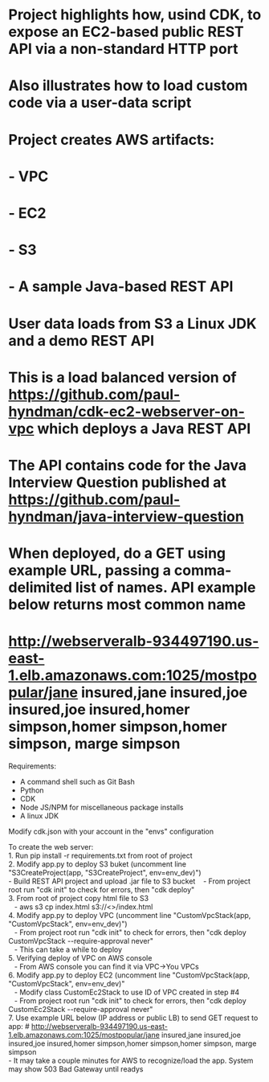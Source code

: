 # Project highlights how, usind CDK, to expose an EC2-based public REST API via a non-standard HTTP port
# Also illustrates how to load custom code via a user-data script

# Project creates AWS artifacts:
#  - VPC
#  - EC2
#  - S3
#  - A sample Java-based REST API

# User data loads from S3 a Linux JDK and a demo REST API
# This is a load balanced version of https://github.com/paul-hyndman/cdk-ec2-webserver-on-vpc which deploys a Java REST API
# The API contains code for the Java Interview Question published at https://github.com/paul-hyndman/java-interview-question
# When deployed, do a GET using example URL, passing a comma-delimited list of names.  API example below returns most common name
# http://webserveralb-934497190.us-east-1.elb.amazonaws.com:1025/mostpopular/jane insured,jane insured,joe insured,joe insured,homer simpson,homer simpson,homer simpson, marge simpson


Requirements:
 - A command shell such as Git Bash
 - Python
 - CDK
 - Node JS/NPM for miscellaneous package installs
 - A linux JDK

Modify cdk.json with your account in the "envs" configuration

To create the web server:<br>
    1. Run pip install -r requirements.txt from root of project<br>
    2. Modify app.py to deploy S3 buket (uncomment line "S3CreateProject(app, "S3CreateProject", env=env_dev)")<br>
	   - Build REST API project and upload .jar file to S3 bucket
&nbsp;&nbsp;&nbsp;- From project root run "cdk init" to check for errors, then "cdk deploy"<br>
    3. From root of project copy html file to S3<br>
&nbsp;&nbsp;&nbsp;-  aws s3 cp index.html s3://<<your bucket name>>/index.html<br>
    4. Modify app.py to deploy VPC (uncomment line "CustomVpcStack(app, "CustomVpcStack", env=env_dev)")<br>
&nbsp;&nbsp;&nbsp;- From project root run "cdk init" to check for errors, then "cdk deploy CustomVpcStack --require-approval never"<br>
&nbsp;&nbsp;&nbsp;- This can take a while to deploy<br>
    5. Verifying deploy of VPC on AWS console<br>
&nbsp;&nbsp;&nbsp;- From AWS console you can find it via VPC->You VPCs<br>
    6. Modify app.py to deploy EC2 (uncomment line "CustomVpcStack(app, "CustomVpcStack", env=env_dev)"<br>
&nbsp;&nbsp;&nbsp;- Modify class CustomEc2Stack to use ID of VPC created in step #4<br>
&nbsp;&nbsp;&nbsp;- From project root run "cdk init" to check for errors, then "cdk deploy CustomEc2Stack --require-approval never"<br>
    7.  Use example URL below (IP address or public LB) to send GET request to app:
	    # http://webserveralb-934497190.us-east-1.elb.amazonaws.com:1025/mostpopular/jane insured,jane insured,joe insured,joe insured,homer simpson,homer simpson,homer simpson, marge simpson
&nbsp;&nbsp;&nbsp;
<br>- It may take a couple minutes for AWS to recognize/load the app.  System may show 503 Bad Gateway until readys<br>
